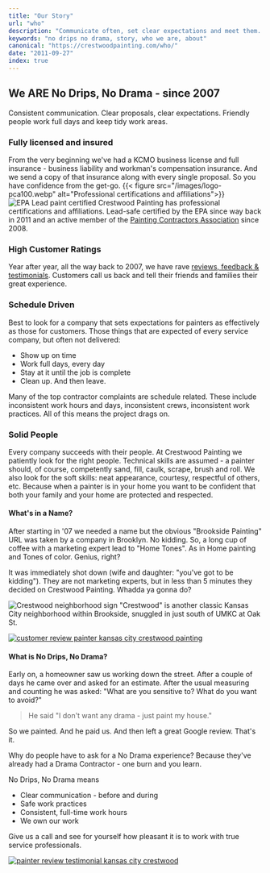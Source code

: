 ```yaml
---
title: "Our Story"
url: "who"
description: "Communicate often, set clear expectations and meet them. Be courteous, responsive, tidy, prompt. Always professional."
keywords: "no drips no drama, story, who we are, about"
canonical: "https://crestwoodpainting.com/who/"
date: "2011-09-27"
index: true
---
```


## We ARE No Drips, No Drama - since 2007

Consistent communication. Clear proposals, clear expectations. Friendly people work full days and keep tidy work areas.

### Fully licensed and insured

From the very beginning we've had a KCMO business license and full insurance - business liability and workman's compensation insurance. And we send a copy of that insurance along with every single proposal. So you have confidence from the get-go.
{{< figure src="/images/logo-pca100.webp" alt="Professional certifications and affiliations">}}
![EPA Lead paint certified](/images/Lead-Safe-Certified120.webp)
Crestwood Painting has professional certifications and affiliations. Lead-safe certified by the EPA since way back in 2011 and an active member of the [Painting Contractors Association](https://www.pcapainted.org/) since 2008.

### High Customer Ratings

Year after year, all the way back to 2007, we have rave [reviews, feedback & testimonials](/reviews/). Customers call us back and tell their friends and families their great experience.

### Schedule Driven

Best to look for a company that sets expectations for painters as effectively as those for customers. Those things that are expected of every service company, but often not delivered:

- Show up on time
- Work full days, every day
- Stay at it until the job is complete
- Clean up. And then leave.

Many of the top contractor complaints are schedule related. These include inconsistent work hours and days, inconsistent crews, inconsistent work practices. All of this means the project drags on.

### Solid People

Every company succeeds with their people. At Crestwood Painting we patiently look for the right people. Technical skills are assumed - a painter should, of course, competently sand, fill, caulk, scrape, brush and roll. We also look for the soft skills: neat appearance, courtesy, respectful of others, etc. Because when a painter is in your home you want to be confident that both your family and your home are protected and respected.

#### What's in a Name?

After starting in '07 we needed a name but the obvious "Brookside Painting" URL was taken by a company in Brooklyn. No kidding. So, a long cup of coffee with a marketing expert lead to "Home Tones". As in Home painting and Tones of color. Genius, right?

It was immediately shot down (wife and daughter: "you've got to be kidding"). They are not marketing experts, but in less than 5 minutes they decided on Crestwood Painting. Whadda ya gonna do?

![Crestwood neighborhood sign](/images/bg/crestwood.avif)
"Crestwood" is another classic Kansas City neighborhood within Brookside, snuggled in just south of UMKC at Oak St.

[![customer review painter kansas city crestwood painting](/images/r17-4-glorfeld.webp)](/reviews/)

#### What is No Drips, No Drama?

Early on, a homeowner saw us working down the street. After a couple of days he came over and asked for an estimate. After the usual measuring and counting he was asked: "What are you sensitive to? What do you want to avoid?"

> He said "I don't want any drama - just paint my house."

So we painted. And he paid us. And then left a great Google review. That's it.

Why do people have to ask for a No Drama experience? Because they've already had a Drama Contractor - one burn and you learn.

No Drips, No Drama means

- Clear communication - before and during
- Safe work practices
- Consistent, full-time work hours
- We own our work

Give us a call and see for yourself how pleasant it is to work with true service professionals.

[![painter review testimonial kansas city crestwood](/images/r15-2-goff.webp)](/reviews/)
